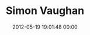 ---
title: "Simon Vaughan"
date: 2012-05-19 19:01:48 00:00
permalink: /smnvghn
twitter: ""
likes: [248,427,426,137,425,358,431,432,433,130,70,115]
id: 462
gravatar: "http://www.gravatar.com/avatar/622c0146aa99feeb9c66d57e71d16826"
---
